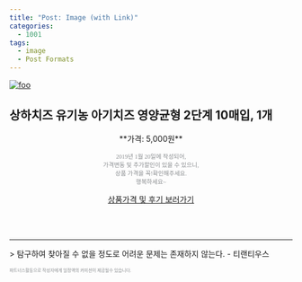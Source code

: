 ```yaml
---
title: "Post: Image (with Link)"
categories:
  - 1001
tags:
  - image
  - Post Formats
---
```


[![foo](https://live.staticflickr.com/8361/8400335147_5fabaa504c_o.jpg)](https://flic.kr/p/dNiUYB)
## 상하치즈 유기농 아기치즈 영양균형 2단계 10매입, 1개
<p style="text-align: center;">**가격: 5,000원**</p>
<p style="text-align: center;"><span style="color: #898c8f; font-family: Georgia,Times,serif; font-size: 0.75em;">2019년 1월 20일에 작성되어, <br>가격변동 및 추가할인이 있을 수 있으니,<br> 상품 가격을 꼭!확인해주세요.<br>행복하세요~</span>
</p>	


<div markdown="0" style="text-align: center;"><a href="#" class="btn btn--success">상품가격 및 후기 보러가기</a></div>

<br><br>
<hr>
> 탐구하여 찾아질 수 없을 정도로 어려운 문제는 존재하지 않는다. - 티랜티우스

<span style="color: #898c8f; font-family: Georgia,Times,serif; font-size: 0.55em;">파트너스활동으로 작성자에게 일정액의 커미션이 제공될수 있습니다.</span>

